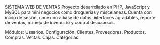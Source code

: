 SISTEMA WEB DE VENTAS
Proyecto desarrollado en PHP, JavaScript y MySQL para mini negocios como droguerías y miscelaneas. Cuenta con inicio de sesión, conexión a base de datos, interfaces agradables, reporte de ventas, manejo de inventario y control de accesos.

Módulos:
Usuarios.
Configuración.
Clientes.
Proveedores.
Productos.
Compras.
Ventas.
Cajas.
Categorias.
